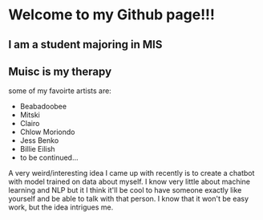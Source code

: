 
<!--
**Lucifer-Wept/Lucifer-Wept** is a ✨ _special_ ✨ repository because its `README.md` (this file) appears on your GitHub profile.

Here are some ideas to get you started:

- 🔭 I’m currently working on ...
- 🌱 I’m currently learning ...
- 👯 I’m looking to collaborate on ...
- 🤔 I’m looking for help with ...
- 💬 Ask me about ...
- 📫 How to reach me: ...
- 😄 Pronouns: ...
- ⚡ Fun fact: ...
-->
# Welcome to my Github page!!!
## I am a student majoring in MIS

## Muisc is my therapy
some of my favoirte artists are:
- Beabadoobee
- Mitski
- Clairo
- Chlow Moriondo
- Jess Benko
- Billie Eilish
- to be continued...

A very weird/interesting idea I came up with recently is to create a chatbot with model trained on data about myself. I know very little about machine learning and NLP but it I think it'll be cool to have someone exactly like yourself and be able to talk with that person.
I know that it won't be easy work, but the idea intrigues me.


